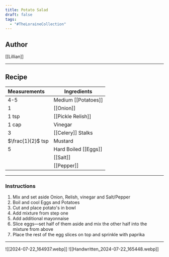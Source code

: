 ```yaml
---
title: Potato Salad
draft: false
tags:
  - "#TheLoraineCollection"
---
```

## Author
[[Lillian]]
___
## Recipe

| Measurements      | Ingredients          |
| :---------------- | -------------------- |
| 4-5               | Medium [[Potatoes]]  |
| 1                 | [[Onion]]            |
| 1 tsp             | [[Pickle Relish]]    |
| 1 cap             | Vinegar              |
| 3                 | [[Celery]] Stalks    |
| $\frac{1}{2}$ tsp | Mustard              |
| 5                 | Hard Boiled [[Eggs]] |
|                   | [[Salt]]             |
|                   | [[Pepper]]           |
___
### Instructions
1. Mix and set aside Onion, Relish, vinegar and Salt/Pepper
2. Boil and cool Eggs and Potatoes
3. Cut and place potato's in bowl
4. Add mixture from step one
5. Add additional mayonnaise
6. Slice eggs—set half of them aside and mix the other half into the mixture from above
7. Place the rest of the egg slices on top and sprinkle with paprika 
___
![[2024-07-22_164937.webp]]
![[Handwritten_2024-07-22_165448.webp]]